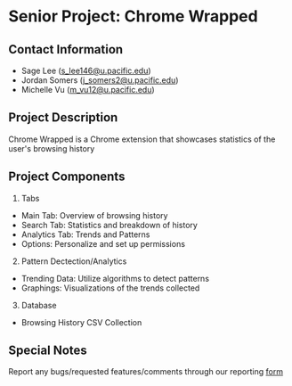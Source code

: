 # Senior Project: Chrome Wrapped

## Contact Information
- Sage Lee (s_lee146@u.pacific.edu)
- Jordan Somers (j_somers2@u.pacific.edu)
- Michelle Vu (m_vu12@u.pacific.edu)

## Project Description
Chrome Wrapped is a Chrome extension that showcases statistics of the user's browsing history

## Project Components
1. Tabs
- Main Tab: Overview of browsing history
- Search Tab: Statistics and breakdown of history
- Analytics Tab: Trends and Patterns
- Options: Personalize and set up permissions

2. Pattern Dectection/Analytics
- Trending Data: Utilize algorithms to detect patterns
- Graphings: Visualizations of the trends collected

3. Database
- Browsing History CSV Collection 

## Special Notes
Report any bugs/requested features/comments through our reporting [form](https://forms.gle/7hnGy6iebANHyCTCA)
